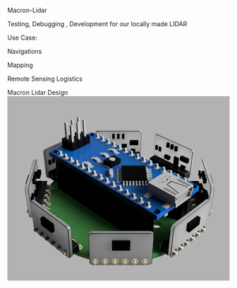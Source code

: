 Macron-Lidar

Testing, Debugging , Development for our locally made LIDAR

Use Case:

Navigations

Mapping

Remote Sensing
Logistics



Macron Lidar Design
![Macron Lidar ](https://github.com/hi-techno-barrio/Macron-Lidar/blob/master/image/MacRon-Lidar-3.jpg?raw=true)

